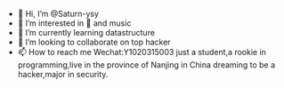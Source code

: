 - 👋 Hi, I’m @Saturn-ysy
- 👀 I’m interested in 🏀 and music
- 🌱 I’m currently learning datastructure
- 💞️ I’m looking to collaborate on top hacker
- 📫 How to reach me Wechat:Y1020315003
just a student,a rookie in programming,live in the province of Nanjing in China 
dreaming to be a hacker,major in security.
<!---
Saturn-ysy/Saturn-ysy is a ✨ special ✨ repository because its `README.md` (this file) appears on your GitHub profile.
You can click the Preview link to take a look at your changes.
--->
